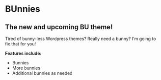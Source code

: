 # BUnnies

## The new and upcoming BU theme!

Tired of bunny-less Wordpress themes? Really need a bunny? I'm going to fix that for you!

**Features include:**

- Bunnies
- More bunnies
- Additional bunnies as needed